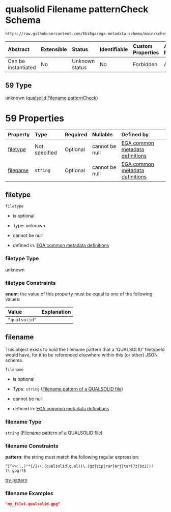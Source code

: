 # qualsolid Filename patternCheck Schema

```txt
https://raw.githubusercontent.com/EbiEga/ega-metadata-schema/main/schemas/EGA.common-definitions.json#/$defs/filenameFiletypePatternCheck/anyOf/59
```



| Abstract            | Extensible | Status         | Identifiable | Custom Properties | Additional Properties | Access Restrictions | Defined In                                                                                           |
| :------------------ | :--------- | :------------- | :----------- | :---------------- | :-------------------- | :------------------ | :--------------------------------------------------------------------------------------------------- |
| Can be instantiated | No         | Unknown status | No           | Forbidden         | Allowed               | none                | [EGA.common-definitions.json\*](../../../schemas/EGA.common-definitions.json "open original schema") |

## 59 Type

unknown ([qualsolid Filename patternCheck](ega-4-defs-check-filetype-checks-based-on-its-filename-anyof-qualsolid-filename-patterncheck.md))

# 59 Properties

| Property              | Type          | Required | Nullable       | Defined by                                                                                                                                                                                                                                                                                                                                                  |
| :-------------------- | :------------ | :------- | :------------- | :---------------------------------------------------------------------------------------------------------------------------------------------------------------------------------------------------------------------------------------------------------------------------------------------------------------------------------------------------------- |
| [filetype](#filetype) | Not specified | Optional | cannot be null | [EGA common metadata definitions](ega-4-defs-check-filetype-checks-based-on-its-filename-anyof-qualsolid-filename-patterncheck-properties-filetype.md "https://raw.githubusercontent.com/EbiEga/ega-metadata-schema/main/schemas/EGA.common-definitions.json#/$defs/filenameFiletypePatternCheck/anyOf/59/properties/filetype")                             |
| [filename](#filename) | `string`      | Optional | cannot be null | [EGA common metadata definitions](ega-4-defs-check-filetype-checks-based-on-its-filename-anyof-qualsolid-filename-patterncheck-properties-filename-pattern-of-a-qualsolid-file.md "https://raw.githubusercontent.com/EbiEga/ega-metadata-schema/main/schemas/EGA.common-definitions.json#/$defs/filenameFiletypePatternCheck/anyOf/59/properties/filename") |

## filetype



`filetype`

*   is optional

*   Type: unknown

*   cannot be null

*   defined in: [EGA common metadata definitions](ega-4-defs-check-filetype-checks-based-on-its-filename-anyof-qualsolid-filename-patterncheck-properties-filetype.md "https://raw.githubusercontent.com/EbiEga/ega-metadata-schema/main/schemas/EGA.common-definitions.json#/$defs/filenameFiletypePatternCheck/anyOf/59/properties/filetype")

### filetype Type

unknown

### filetype Constraints

**enum**: the value of this property must be equal to one of the following values:

| Value         | Explanation |
| :------------ | :---------- |
| `"qualsolid"` |             |

## filename

This object exists to hold the filename pattern that a 'QUALSOLID' filetypeId would have, for it to be referenced elsewhere within this (or other) JSON schema.

`filename`

*   is optional

*   Type: `string` ([Filename pattern of a QUALSOLID file](ega-4-defs-check-filetype-checks-based-on-its-filename-anyof-qualsolid-filename-patterncheck-properties-filename-pattern-of-a-qualsolid-file.md))

*   cannot be null

*   defined in: [EGA common metadata definitions](ega-4-defs-check-filetype-checks-based-on-its-filename-anyof-qualsolid-filename-patterncheck-properties-filename-pattern-of-a-qualsolid-file.md "https://raw.githubusercontent.com/EbiEga/ega-metadata-schema/main/schemas/EGA.common-definitions.json#/$defs/filenameFiletypePatternCheck/anyOf/59/properties/filename")

### filename Type

`string` ([Filename pattern of a QUALSOLID file](ega-4-defs-check-filetype-checks-based-on-its-filename-anyof-qualsolid-filename-patterncheck-properties-filename-pattern-of-a-qualsolid-file.md))

### filename Constraints

**pattern**: the string must match the following regular expression:&#x20;

```regexp
^[^<>:;,?"*|/]+\.(qualsolid|qual)(\.(gz|zip|rar|arj|tar|7z|bz2))?(\.gpg)?$
```

[try pattern](https://regexr.com/?expression=%5E%5B%5E%3C%3E%3A%3B%2C%3F%22*%7C%2F%5D%2B%5C.\(qualsolid%7Cqual\)\(%5C.\(gz%7Czip%7Crar%7Carj%7Ctar%7C7z%7Cbz2\)\)%3F\(%5C.gpg\)%3F%24 "try regular expression with regexr.com")

### filename Examples

```json
"my_file1.qualsolid.gpg"
```
